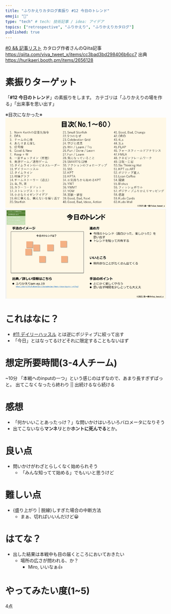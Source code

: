 ```yaml
---
title: "ふりかえりカタログ素振り #12 今日のトレンド"
emoji: "🌊"
type: "tech" # tech: 技術記事 / idea: アイデア
topics: ["retrospective", "ふりかえり", "ふりかえりカタログ"]
published: true
---
```


[#0 && 記事リスト](/datsuns/articles/retrospective-su-bu-ri-0.md)
カタログ作者さんのQiita記事
https://qiita.com/viva_tweet_x/items/cc3bad3bd298406b6cc7
出典
https://hurikaeri.booth.pm/items/2656128

# 素振りターゲット

「**\#12 今日のトレンド**」の素振りをします。
カテゴリは「ふりかえりの場を作る」「出来事を思い出す」

※目次になかった※
![target](/images/retrospective-su-bu-ri/12-target.png)
![pattern](/images/retrospective-su-bu-ri/12-pattern.png)

# これはなに？

* [#11 デイリーハッスル](/datsuns/articles/retrospective-su-bu-ri-11-daily-hassle.md) とは逆にポジティブに絞って出す
* 「今日」とはなってるけどそれに限定することもないはず

# 想定所要時間(3-4人チーム)

~10分
「本戦へのinputの一つ」という感じのはずなので、あまり長すぎずぱっと。
出てこなくなったら終わり || 出続けるなら続ける

# 感想

* 「何かいいことあったっけ？」な問いかけはいろいろバロメータになりそう
* 出てこないなら**マンネリ**とか**ホントに死んでる**とか。

# 良い点

* 問いかけがわざとらしくなく始められそう
   * 「みんな知ってて始める」でもいいと思うけど

# 難しい点

* {盛り上がり | 脱線}しすぎた場合の中断方法
   * まぁ、切ればいいんだけど😀

# はてな？

* 出した結果は本戦中も目の届くところにおいておきたい
   * 場所の広さが問われる、か？
      * Miro, いいなぁ👍

# やってみたい度(1~5)

4点

